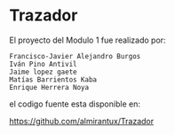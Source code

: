 # Trazador

El proyecto del Modulo 1 fue realizado por:

    Francisco-Javier Alejandro Burgos
    Iván Pino Antivil
    Jaime lopez gaete
    Matías Barrientos Kaba
    Enrique Herrera Noya

el codigo fuente esta disponible en:

https://github.com/almirantux/Trazador
